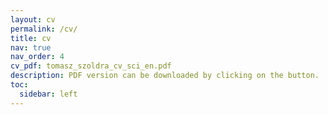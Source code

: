 ```yaml
---
layout: cv
permalink: /cv/
title: cv
nav: true
nav_order: 4
cv_pdf: tomasz_szoldra_cv_sci_en.pdf
description: PDF version can be downloaded by clicking on the button.
toc:
  sidebar: left
---
```

